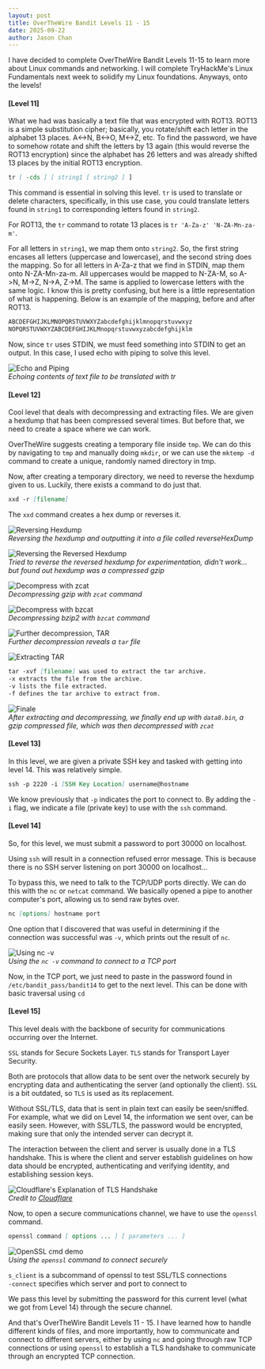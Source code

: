 ```yaml
---
layout: post
title: OverTheWire Bandit Levels 11 - 15
date: 2025-09-22
author: Jason Chan
---
```


I have decided to complete OverTheWire Bandit Levels 11-15 to learn more about Linux commands and networking. I will complete TryHackMe's Linux Fundamentals next week to solidify my Linux foundations. Anyways, onto the levels!

#### [Level 11]
What we had was basically a text file that was encrypted with ROT13. ROT13 is a simple substitution cipher; basically, you rotate/shift each letter in the alphabet 13 places. A<->N, B<->O, M<->Z, etc.
To find the password, we have to somehow rotate and shift the letters by 13 again (this would reverse the ROT13 encryption) since the alphabet has 26 letters and was already shifted 13 places by the initial ROT13 encryption.
<br>

```markdown 
tr [ -cds ] [ string1 [ string2 ] ]
```

This command is essential in solving this level. `tr` is used to translate or delete characters, specifically, in this use case, you could translate letters found in `string1` to corresponding letters found in `string2`.

For ROT13, the `tr` command to rotate 13 places is `tr 'A-Za-z' 'N-ZA-Mn-za-m'`.

For all letters in `string1`, we map them onto `string2`. So, the first string encases all letters (uppercase and lowercase), and the second string does the mapping. So for all letters in A-Za-z that we find in STDIN, map them onto N-ZA-Mn-za-m. All uppercases would be mapped to N-ZA-M, so A->N, M->Z, N->A, Z->M. The same is applied to lowercase letters with the same logic. I know this is pretty confusing, but here is a little representation of what is happening. Below is an example of the mapping, before and after ROT13.

```markdown
ABCDEFGHIJKLMNOPQRSTUVWXYZabcdefghijklmnopqrstuvwxyz
NOPQRSTUVWXYZABCDEFGHIJKLMnopqrstuvwxyzabcdefghijklm
```

Now, since `tr` uses STDIN, we must feed something into STDIN to get an output. In this case, I used echo with piping to solve this level.

![Echo and Piping](/images/OTW%3A%20Bandits%200-15/Level11.png)<br>
*Echoing contents of text file to be translated with tr*

<h4>[Level 12]</h4>
Cool level that deals with decompressing and extracting files. We are given a hexdump that has been compressed several times. But before that, we need to create a space where we can work.

OverTheWire suggests creating a temporary file inside `tmp`. We can do this by navigating to `tmp` and manually doing `mkdir`, or we can use the `mktemp -d` command to create a unique, randomly named directory in tmp.

Now, after creating a temporary directory, we need to reverse the hexdump given to us. Luckily, there exists a command to do just that.

```markdown
xxd -r [filename]
```

The `xxd` command creates a hex dump or reverses it.

![Reversing Hexdump](/images/OTW%3A%20Bandits%200-15/1-LVL12.png)<br>
*Reversing the hexdump and outputting it into a file called reverseHexDump*

![Reversing the Reversed Hexdump](/images/OTW%3A%20Bandits%200-15/2-LVL12.png)<br>
*Tried to reverse the reversed hexdump for experimentation, didn't work... but found out hexdump was a compressed gzip*

![Decompress with zcat](/images/OTW%3A%20Bandits%200-15/3-LVL12.png)<br>
*Decompressing gzip with `zcat` command*

![Decompress with bzcat](/images/OTW%3A%20Bandits%200-15/4-LVL12.png)<br>
*Decompressing bzip2 with `bzcat` command*

![Further decompression, TAR](/images/OTW%3A%20Bandits%200-15/5-LVL12.png)<br>
*Further decompression reveals a `tar` file*

![Extracting TAR](/images/OTW%3A%20Bandits%200-15/6-LVL12.png)<br>
```markdown
tar -xvf [filename] was used to extract the tar archive.
-x extracts the file from the archive.
-v lists the file extracted. 
-f defines the tar archive to extract from.
```

![Finale](/images/OTW%3A%20Bandits%200-15/7-LVL12.png)<br>
*After extracting and decompressing, we finally end up with `data8.bin`, a gzip compressed file, which was then decompressed with `zcat`*

<h4>[Level 13]</h4>
In this level, we are given a private SSH key and tasked with getting into level 14. This was relatively simple.

```markdown
ssh -p 2220 -i [SSH Key Location] username@hostname
```

We know previously that `-p` indicates the port to connect to. By adding the `-i` flag, we indicate a file (private key) to use with the `ssh` command.

<h4>[Level 14]</h4>
So, for this level, we must submit a password to port 30000 on localhost.

Using `ssh` will result in a connection refused error message. This is because there is no SSH server listening on port 30000 on localhost...

To bypass this, we need to talk to the TCP/UDP ports directly. We can do this with the `nc` or `netcat` command. We basically opened a pipe to another computer's port, allowing us to send raw bytes over.

```markdown
nc [options] hostname port
```

One option that I discovered that was useful in determining if the connection was successful was `-v`, which prints out the result of `nc`.

![Using nc -v](/images/OTW%3A%20Bandits%200-15/LVL14.png)<br>
*Using the `nc -v` command to connect to a TCP port*

Now, in the TCP port, we just need to paste in the password found in `/etc/bandit_pass/bandit14` to get to the next level. This can be done with basic traversal using `cd`

<h4>[Level 15]</h4>
This level deals with the backbone of security for communications occurring over the Internet.

`SSL` stands for Secure Sockets Layer.
`TLS` stands for Transport Layer Security.

Both are protocols that allow data to be sent over the network securely by encrypting data and authenticating the server (and optionally the client). `SSL` is a bit outdated, so `TLS` is used as its replacement.

Without SSL/TLS, data that is sent in plain text can easily be seen/sniffed. For example, what we did on Level 14, the information we sent over, can be easily seen. However, with SSL/TLS, the password would be encrypted, making sure that only the intended server can decrypt it.

The interaction between the client and server is usually done in a TLS handshake. This is where the client and server establish guidelines on how data should be encrypted, authenticating and verifying identity, and establishing session keys.

![Cloudflare's Explanation of TLS Handshake](/images/OTW%3A%20Bandits%200-15/Cloudflare.png)<br>
*Credit to [Cloudflare](https://www.cloudflare.com/learning/ssl/what-happens-in-a-tls-handshake)*

Now, to open a secure communications channel, we have to use the `openssl` command.

```markdown
openssl command [ options ... ] [ parameters ... ]
```

![OpenSSL cmd demo](/images/OTW%3A%20Bandits%200-15/LVL15New.png)<br>
*Using the `openssl` command to connect securely*

`s_client` is a subcommand of openssl to test SSL/TLS connections <br>
`-connect` specifies which server and port to connect to

We pass this level by submitting the password for this current level (what we got from Level 14) through the secure channel.

And that's OverTheWire Bandit Levels 11 - 15. I have learned how to handle different kinds of files, and more importantly, how to communicate and connect to different servers, either by using `nc` and going through raw TCP connections or using `openssl` to establish a TLS handshake to communicate through an encrypted TCP connection.











































